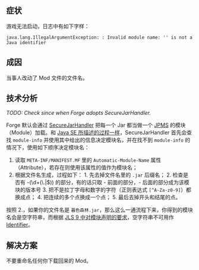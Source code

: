
## 症状

游戏无法启动，日志中有如下字样：

```
java.lang.IllegalArgumentException: : Invalid module name: '' is not a Java identifier
```

## 成因

当事人改动了 Mod 文件的文件名。

## 技术分析 

*TODO: Check since when Forge adopts SecureJarHandler.*

Forge 默认会通过 [SecureJarHandler][ref-1] 把每一个 Jar 都当做一个 [JPMS][ref-2] 的模块（Module）加载。和 [Java SE 所描述的过程一样][ref-2]，SecureJarHandler 首先会查找 `module-info` 并使用其中给出的信息决定模块名，并在找不到 `module-info` 的情况下，使用如下顺序决定模块名：

  1. 读取 `META-INF/MANIFEST.MF` 里的 `Automatic-Module-Name` 属性（Attribute），若存在则使用该属性的值作为模块名；
  2. 根据文件名生成，过程如下：
    1. 先去掉文件名里的 `.jar` 后缀名；
    2. 检查是否有 -(\\d+(\\.|$)) 的部分，有的话只取 - 前面的部分，- 后面的部分成为该模块的版本号
    3. 把不是拉丁字母和数字的字符（正则表达式 `[^A-Za-z0-9]`）都换成点；
    4. 把连续的多个点换成一个点；
    5. 最后去掉开头和结尾的点。

按照 2.，如果你的文件名是 `暮色森林.jar`，那么这么一通流程下来，你得到的模块名会是空字符串，而根据 [JLS 9 中对模块声明的要求][ref-3]，空字符串不可用作 [Identifier][ref-4]。

[ref-1]: https://github.com/McModLauncher/securejarhandler
[ref-2]: https://openjdk.org/projects/jigsaw/spec/
[ref-3]: https://docs.oracle.com/javase/9/docs/api/java/lang/module/ModuleFinder.html#of-java.nio.file.Path...-
[ref-4]: https://docs.oracle.com/javase/specs/jls/se9/html/jls-7.html#jls-7.7
[ref-5]: https://docs.oracle.com/javase/specs/jls/se9/html/jls-3.html#jls-Identifier

## 解决方案

不要重命名任何你下载回来的 Mod。